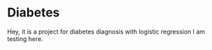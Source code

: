 # Diabetes
Hey, it is a project for  diabetes diagnosis with logistic regression
I am testing here.
